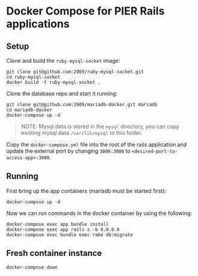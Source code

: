 # Docker Compose for PIER Rails applications

## Setup

Clone and build the `ruby-mysql-socket` image:

```
git clone git@github.com:2009/ruby-mysql-socket.git
cd ruby-mysql-socket
docker build -t ruby-mysql-socket .
```

Clone the database repo and start it running:

```
git clone git@github.com:2009/mariadb-docker.git mariadb
cd mariadb-docker
docker-compose up -d
```

> NOTE: Mysql data is stored in the `mysql` directory, you can copy
> existing mysql data `/var/lib/mysql` to this folder.

Copy the `docker-compose.yml` file into the root of the rails
application and update the external port by changing `3000:3000`
to `<desired-port-to-access-app>:3000`.

## Running

First bring up the app containers (mariadb must be started first):

```
docker-compose up -d
```

Now we can run commands in the docker container by using the following:

```
docker-compose exec app bundle install
docker-compose exec app rails s -b 0.0.0.0
docker-compose exec bundle exec rake db:migrate
```

## Fresh container instance

```
docker-compose down
```
